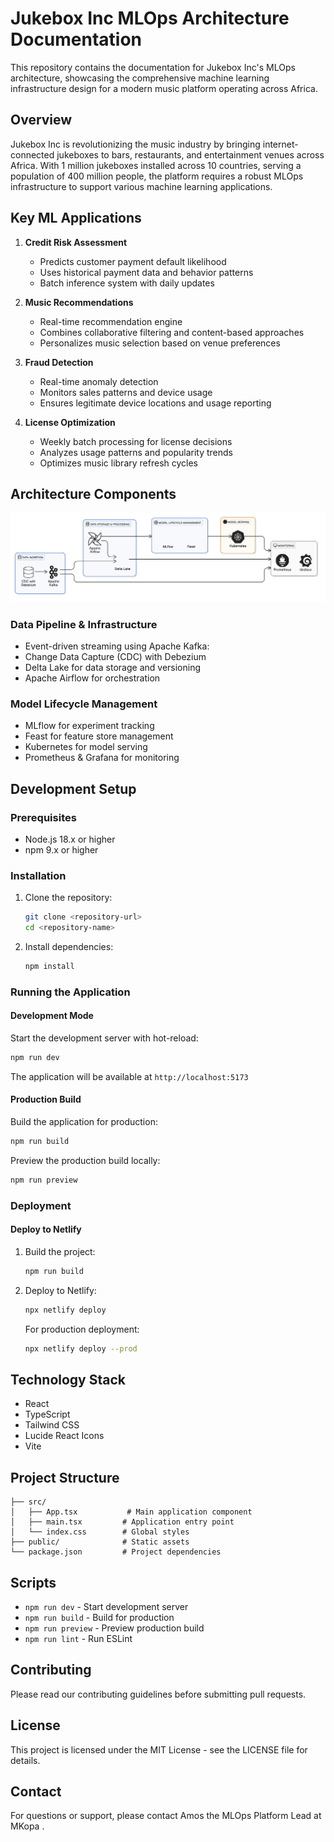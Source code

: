 # Jukebox Inc MLOps Architecture Documentation

This repository contains the documentation for Jukebox Inc's MLOps architecture, showcasing the comprehensive machine learning infrastructure design for a modern music platform operating across Africa.

## Overview

Jukebox Inc is revolutionizing the music industry by bringing internet-connected jukeboxes to bars, restaurants, and entertainment venues across Africa. With 1 million jukeboxes installed across 10 countries, serving a population of 400 million people, the platform requires a robust MLOps infrastructure to support various machine learning applications.

## Key ML Applications

1. **Credit Risk Assessment**
   - Predicts customer payment default likelihood
   - Uses historical payment data and behavior patterns
   - Batch inference system with daily updates

2. **Music Recommendations**
   - Real-time recommendation engine
   - Combines collaborative filtering and content-based approaches
   - Personalizes music selection based on venue preferences

3. **Fraud Detection**
   - Real-time anomaly detection
   - Monitors sales patterns and device usage
   - Ensures legitimate device locations and usage reporting

4. **License Optimization**
   - Weekly batch processing for license decisions
   - Analyzes usage patterns and popularity trends
   - Optimizes music library refresh cycles

## Architecture Components
![Proposed Workflows](https://github.com/AmosBunde/Jukebox-Inc-MLOps-Architecture/blob/main/JunkInc%20Data%20Architecture.svg)

### Data Pipeline & Infrastructure
- Event-driven streaming using Apache Kafka: 
- Change Data Capture (CDC) with Debezium
- Delta Lake for data storage and versioning
- Apache Airflow for orchestration

### Model Lifecycle Management
- MLflow for experiment tracking
- Feast for feature store management
- Kubernetes for model serving
- Prometheus & Grafana for monitoring

## Development Setup

### Prerequisites

- Node.js 18.x or higher
- npm 9.x or higher

### Installation

1. Clone the repository:
   ```bash
   git clone <repository-url>
   cd <repository-name>
   ```

2. Install dependencies:
   ```bash
   npm install
   ```

### Running the Application

#### Development Mode

Start the development server with hot-reload:
```bash
npm run dev
```

The application will be available at `http://localhost:5173`

#### Production Build

Build the application for production:
```bash
npm run build
```

Preview the production build locally:
```bash
npm run preview
```

### Deployment

#### Deploy to Netlify

1. Build the project:
   ```bash
   npm run build
   ```

2. Deploy to Netlify:
   ```bash
   npx netlify deploy
   ```

   For production deployment:
   ```bash
   npx netlify deploy --prod
   ```

## Technology Stack

- React
- TypeScript
- Tailwind CSS
- Lucide React Icons
- Vite

## Project Structure

```
├── src/
│   ├── App.tsx           # Main application component
│   ├── main.tsx         # Application entry point
│   └── index.css        # Global styles
├── public/              # Static assets
└── package.json         # Project dependencies
```

## Scripts

- `npm run dev` - Start development server
- `npm run build` - Build for production
- `npm run preview` - Preview production build
- `npm run lint` - Run ESLint

## Contributing

Please read our contributing guidelines before submitting pull requests.

## License

This project is licensed under the MIT License - see the LICENSE file for details.

## Contact

For questions or support, please contact Amos the MLOps Platform Lead at MKopa .
